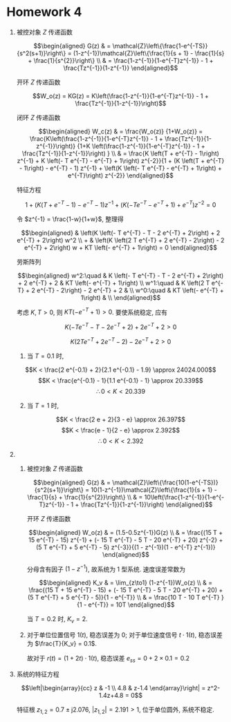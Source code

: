 # Homework 4

1.  被控对象 $Z$ 传递函数

    $$\begin{aligned}
            G(z) & = \mathcal{Z}\left\{\frac{1-e^{-TS}}{s^2(s+1)}\right\} = (1-z^{-1})\mathcal{Z}\left\{\frac{1}{s + 1} - \frac{1}{s} + \frac{1}{s^{2}}\right\} \\
                & = \frac{1-z^{-1}}{1-e^{-T}z^{-1}} - 1 + \frac{Tz^{-1}}{1-z^{-1}}
        \end{aligned}$$

    开环 $Z$ 传递函数


    $$W_o(z) = KG(z) = K\left(\frac{1-z^{-1}}{1-e^{-T}z^{-1}} - 1 + \frac{Tz^{-1}}{1-z^{-1}}\right)$$


    闭环 $Z$ 传递函数

    $$\begin{aligned}
            W_c(z) & = \frac{W_o(z)}  {1+W_o(z)} = \frac{K\left(\frac{1-z^{-1}}{1-e^{-T}z^{-1}} - 1 + \frac{Tz^{-1}}{1-z^{-1}}\right)}  {1+K \left(\frac{1-z^{-1}}{1-e^{-T}z^{-1}} - 1 + \frac{Tz^{-1}}{1-z^{-1}}\right) }                        \\
                & = \frac{K \left(T + e^{-T} - 1\right) z^{-1} + K \left(- T e^{-T} - e^{-T} + 1\right) z^{-2}}{1 + (K \left(T + e^{-T} - 1\right) - e^{-T} - 1) z^{-1} + \left(K \left(- T e^{-T} - e^{-T} + 1\right) + e^{-T}\right) z^{-2}}
        \end{aligned}$$

    特征方程

    $$1 + (K \left(T + e^{-T} - 1\right) - e^{-T} - 1) z^{-1} + \left(K \left(- T e^{-T} - e^{-T} + 1\right) + e^{-T}\right) z^{-2} = 0$$

    令 $z^{-1} = \frac{1-w}{1+w}$, 整理得

    $$\begin{aligned}
            & \left(K \left(- T e^{-T} - T - 2 e^{-T} + 2\right) + 2 e^{-T} + 2\right) w^2 \\
            + & \left(K \left(2 T e^{-T} + 2 e^{-T} - 2\right) - 2 e^{-T} + 2\right) w
            + KT \left(- e^{-T} + 1\right) = 0
        \end{aligned}$$


    劳斯阵列

    $$\begin{aligned}
            w^2:\quad & K \left(- T e^{-T} - T - 2 e^{-T} + 2\right) + 2 e^{-T} + 2 & KT \left(- e^{-T} + 1\right) \\
            w^1:\quad & K \left(2 T e^{-T} + 2 e^{-T} - 2\right) - 2 e^{-T} + 2     &                              \\
            w^0:\quad & KT \left(- e^{-T} + 1\right)                                &                              \\
        \end{aligned}$$

    考虑 $K, T>0$, 则 $KT \left(- e^{-T} + 1\right) > 0$. 要使系统稳定, 应有

    $$K \left(- T e^{-T} - T - 2 e^{-T} + 2\right) + 2 e^{-T} + 2 > 0$$

    $$K \left(2 T e^{-T} + 2 e^{-T} - 2\right) - 2 e^{-T} + 2 > 0$$

    1.  当 $T=0.1$ 时,

    $$K < \frac{2 e^{-0.1} + 2}{2.1 e^{-0.1} - 1.9} \approx 24024.000$$
    $$K < \frac{e^{-0.1} - 1}{1.1 e^{-0.1} - 1} \approx 20.339$$
    $$\therefore 0 < K < 20.339$$

    2.  当 $T=1$ 时,

    $$K < \frac{2 e + 2}{3 - e} \approx 26.397$$
    $$K < \frac{e - 1}{2 - e} \approx 2.392$$
    $$\therefore 0 < K < 2.392$$

2.  1.  被控对象 $Z$ 传递函数

        $$\begin{aligned}
                G(z) & = \mathcal{Z}\left\{\frac{10(1-e^{-TS})}{s^2(s+1)}\right\} = 10(1-z^{-1})\mathcal{Z}\left\{\frac{1}{s + 1} - \frac{1}{s} + \frac{1}{s^{2}}\right\} \\
                    & = 10\left(\frac{1-z^{-1}}{1-e^{-T}z^{-1}} - 1 + \frac{Tz^{-1}}{1-z^{-1}}\right)
            \end{aligned}$$

        开环 $Z$ 传递函数

        $$\begin{aligned}
                W_o(z) & =  (1.5-0.5z^{-1})G(z)                                                                                                                                                \\
                    & =         \frac{(15 T + 15 e^{-T} - 15) z^{-1} + (- 15 T e^{-T} - 5 T - 20 e^{-T} + 20) z^{-2} + (5 T e^{-T} + 5 e^{-T} - 5) z^{-3}}{(1 - z^{-1})(1 - e^{-T} z^{-1})}
            \end{aligned}$$

        分母含有因子 $(1-z^{-1})$, 故系统为 1 型系统. 速度误差常数为

        $$\begin{aligned}
                K_v & =  \lim_{z\to1} (1-z^{-1})W_o(z)                                                                                         \\
                    & =      \frac{(15 T + 15 e^{-T} - 15) + (- 15 T e^{-T} - 5 T - 20 e^{-T} + 20) + (5 T e^{-T} + 5 e^{-T} - 5)}{1 - e^{-T}} \\
                    & =      \frac{10 T  - 10 T e^{-T} }{1 - e^{-T}} = 10T
            \end{aligned}$$

        当 $T = 0.2$ 时, $K_v = 2$.

    1.  对于单位位置信号 $1(t)$, 稳态误差为 0; 对于单位速度信号 $t \cdot 1(t)$, 稳态误差为 $\frac{T}{K_v} = 0.1$.

        故对于 $r(t) = (1+2t) \cdot 1(t)$, 稳态误差 $e_{ss} = 0 + 2 \times 0.1 =0.2$


3.  系统的特征方程
    
    $$\left|\begin{array}{cc}
                z   & -1    \\
                4.8 & z-1.4
            \end{array}\right| = z^2-1.4z+4.8 = 0$$

    特征根 $z_{1,2} = 0.7 \pm \mathrm{j}2.076$, $|z_{1,2}| = 2.191 > 1$, 位于单位圆外, 系统不稳定.

